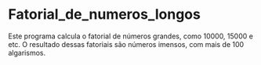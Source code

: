 # Fatorial_de_numeros_longos

Este programa calcula o fatorial de números grandes, como 10000, 15000 e etc.
O resultado dessas fatoriais são números imensos, com mais de 100 algarismos.
